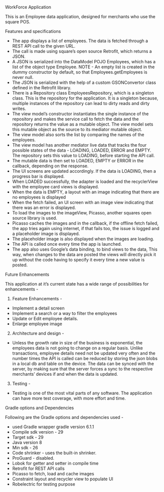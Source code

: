 
WorkForce Application 


This is an Employee data application, designed for merchants who use the square POS. 

Features and specifications

- The app displays a list of employees. The data is fetched through a REST API call to the given URL. 
- The call is made using square’s open source Retrofit, which returns a JSON. 
-  A JSON is serialized into the DataModel POJO Employees, which has a list of the object type Employee. NOTE - An empty list is created in the dummy constructor by default, so that Employees.getEmployees is never null. 
- The JSON is serialized with the help of a custom GSONConvertor class defined in the Retrofit library. 
- There is a Repository class EmployeesRepository, which is a singleton class. This is the repository for the application. It is a singleton because, multiple instances of the repository can lead to dirty reads and dirty writes. 
- The view model’s constructor instantiates the single instance of the repository and makes the service call to fetch the data and the repository returns the value as a mutable object. The view model sets this mutable object as the source to its mediator mutable object. 
- The view model also sorts the list by comparing the names of the employees. 
- The view model has another mediator live data that tracks the four possible states of the data - LOADING, LOADED, ERROR and EMPTY. The repository sets this value to LOADING, before starting the API call. 
- The mutable data is then set to LOADED, EMPTY or ERROR in the callback, depending on the response. 
- The UI screens are updated accordingly. If the data is LOADING, then a progress bar is displayed. 
- When LOADED successfully, the adapter is loaded and the recyclerView with the employee card views is displayed. 
- When the data is EMPTY, a layout with an image indicating that there are no employees is displayed
- When the fetch failed, an UI screen with an image view indicating that there was an error is displayed. 
- To load the images to the imageView, Picasso, another squares open source library is used. 
- Picasso caches the images and in the callback, if the offline fetch failed, the app tries again using internet, if that fails too, the issue is logged and a placeholder image is displayed. 
- The placeholder image is also displayed when the images are loading. 
- The API is called once every time the app is launched. 
- The app also uses Google’s data binding, to bind views to the data, This way, when changes to the data are posted the views will directly pick it up without the code having to specify it every time a new value is posted. 

Future Enhancements

This application at it’s current state has a wide range of possibilities for enhancements - 

1. Feature Enhancements - 

- Implement a detail screen
- Implement a search or a way to filter the employees
- Update or Edit employee details. 
- Enlarge employee image

2. Architecture and design -

- Unless the growth rate in size of the business is exponential, the employees data is not going to change on a regular basis. 
Unlike transactions, employee details need not be updated very often and the number times the API is called can be reduced by storing the json blobs in a local db and table on the device. 
The data can be synced with the server, by making sure that the server forces a sync  to the respective merchants’ devices if and when the data is updated. 

3. Testing - 

- Testing is one of the most vital parts of any software. The application can have more test coverage, with more effort and time. 

Gradle options and Dependencies

Following are the Gradle options and dependencies used - 
- used Gradle wrapper gradle version 6.1.1
- Compile sdk version - 29
- Target sdk - 29
- Java version 8
- Min sdk - 26
- Code shrinker - uses the built-in shrinker.
- ProGuard - disabled. 
- Lobok for getter and setter in compile time
- Retrofit for REST API calls
- Picasso to fetch, load and cache images
- Constraint layout and recycler view to populate UI
- Robelectric for testing purpose